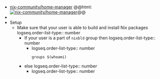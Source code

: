 - [nix-community/home-manager](https://github.com/nix-community/home-manager)
  @@html: <a href="https://github.com/nix-community/home-manager/"><img src="https://github-readme-stats-astronomer.vercel.app/api/pin/?username=nix-community&repo=home-manager&theme=tokyonight" alt="nix-community/home-manager"/></a>@@
-
- Setup
	- Make sure that your user is able to build and install Nix packages
	  logseq.order-list-type:: number
		- If your user is a part of `nixbld` group then
		  logseq.order-list-type:: number
			- logseq.order-list-type:: number
			  ```shell
			  groups $(whoami)
			  ```
		- else
		  logseq.order-list-type:: number
			- logseq.order-list-type:: number
			  ```shell
			  ```